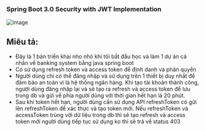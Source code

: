 ### Spring Boot 3.0 Security with JWT Implementation

![image](https://github.com/manhleodz/Spring_Security_JWT/assets/107250543/7bfe8b86-82ab-432c-89fc-2460f2382694)

## Miêu tả:
- Đây là 1 bản triển khai nho nhỏ khi tôi bắt đầu học và làm 1 dự án cá nhân về banking system bằng java spring boot
- Có sử dụng refresh token và access token để định danh và phân quyền
- Người dùng chỉ có thể đăng nhập và sử dụng trên 1 thiết bị duy nhất để đảm bảo an toàn vì là hệ thống ngân hàng. Khi tạo tài khoản thành công, người dùng đăng nhập lại và sẽ tạo ra refresh và access token để lưu trong db và gửi về phía người dùng với thời gian hết hạn là 20 phút.
- Sau khi token hết hạn, người dùng cần sử dụng API refreshToken có gửi lên refreshToken để xác thực và tạo token mới. Nếu refreshToken và accessToken trùng với dữ liệu trong db thì sẽ tạo refresh và access token mới người dùng tiếp tục sử dụng ko thì sẽ trả về status 403
